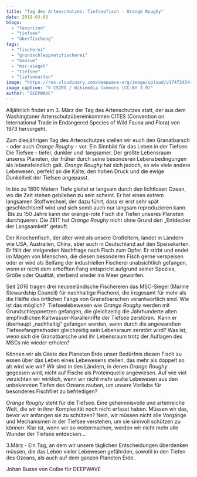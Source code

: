 ```yaml
---
title: "Tag des Artenschutzes: Tiefseefisch - Orange Roughy"
date: 2019-03-03
blogs: 
  - "favoriten"
  - "tiefsee"
  - "überfischung"
tags: 
  - "fischerei"
  - "grundschleppnetzfischerei"
  - "konsum"
  - "msc-siegel"
  - "tiefsee"
  - "tiefseearten"
image: "https://res.cloudinary.com/deepwave-org/image/upload/v1747245443/deepwave.org/CSIRO_ScienceImage_2948_Orange_Roughy-scaled.jpg"
image_caption: "© CSIRO / Wikimedia Commons (CC-BY 3.0)"
author: "DEEPWAVE"
---
```


Alljährlich findet am 3. März der Tag des Artenschutzes statt, der aus dem Washingtoner Artenschutzübereinkommen CITES (Convention on International Trade in Endangered Species of Wild Fauna and Flora) von 1973 hervorgeht.

Zum diesjährigen Tag des Artenschutzes stellen wir euch den Granatbarsch - oder auch _Orange Roughy -_ vor. Ein Sinnbild für das Leben in der Tiefsee. Die Tiefsee - tiefer, dunkler und  langsamer. Der größte Lebensraum unseres Planeten, der früher durch seine besonderen Lebensbedingungen als lebensfeindlich galt. _Orange Roughy_ hat sich jedoch, so wie viele andere Lebewesen, perfekt an die Kälte, den hohen Druck und die ewige Dunkelheit der Tiefsee angepasst.

In bis zu 1800 Metern Tiefe gleitet er langsam durch den lichtlosen Ozean, wo die Zeit stehen geblieben zu sein scheint. Er hat einen extrem langsamen Stoffwechsel, der dazu führt, dass er erst sehr spät geschlechtsreif wird und sich somit auch nur langsam reproduzieren kann.  Bis zu 150 Jahre kann der orange-rote Fisch die Tiefen unseres Planeten durchqueren. Die ZEIT hat _Orange Roughy_ nicht ohne Grund den „Entdecker der Langsamkeit“ getauft.

Der Knochenfisch, der älter wird als unsere Großeltern, landet in Ländern wie USA, Australien, China, aber auch in Deutschland auf den Speisekarten. Er fällt der steigenden Nachfrage nach Fisch zum Opfer. Er stirbt und endet im Magen von Menschen, die diesen besonderen Fisch gerne verspeisen oder er wird als Beifang der industriellen Fischerei unabsichtlich gefangen, wenn er nicht dem erhofften Fang entspricht aufgrund seiner Spezies, Größe oder Qualität, sterbend wieder ins Meer geworfen.

Seit 2016 tragen drei neuseeländische Fischereien das MSC-Siegel (Marine Stewardship Council) für nachhaltige Fischerei, die insgesamt für mehr als die Hälfte des örtlichen Fangs von Granatbarschen verantwortlich sind. Wie ist das möglich?  Tiefseelebewesen wie _Orange Roughy_ werden mit Grundschleppnetzen gefangen, die gleichzeitig die Jahrhunderte alten empfindlichen Kaltwasser-Korallenriffe der Tiefsee zerstören.  Kann er überhaupt „nachhaltig“ gefangen werden, wenn durch die angewandten Tiefseefangmethoden gleichzeitig sein Lebensraum zerstört wird? Was ist, wenn sich die Granatbarsche und ihr Lebensraum trotz der Auflagen des MSCs nie wieder erholen?

Können wir als Gäste des Planeten Erde unser Bedürfnis diesen Fisch zu essen über das Leben eines Lebewesens stellen, das mehr als doppelt so alt wird wie wir? Wir sind in den Ländern, in denen _Orange Roughy_ gegessen wird, nicht auf Fische als Proteinquelle angewiesen. Auf wie viel verzichten wir wirklich, wenn wir nicht mehr uralte Lebewesen aus den unbekannten Tiefen des Ozeans rauben, um unsere Vorliebe für besonderes Fischfilet zu befriedigen?

_Orange Roughy_ steht für die Tiefsee. Eine geheimnisvolle und artenreiche Welt, die wir in ihrer Komplexität noch nicht erfasst haben. Müssen wir das, bevor wir anfangen sie zu schützen? Nein, wir müssen nicht alle Vorgänge und Mechanismen in der Tiefsee verstehen, um sie sinnvoll schützen zu können. Klar ist, wenn wir so weitermachen, werden wir nicht mehr alle Wunder der Tiefsee entdecken…

3.März - Ein Tag, an dem wir unsere täglichen Entscheidungen überdenken müssen, die das Leben vieler Lebewesen gefährden, sowohl in den Tiefen des Ozeans, als auch auf dem ganzen Planeten Erde.

Johan Busse von Colbe für DEEPWAVE
